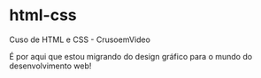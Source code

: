 # html-css
 Cuso de HTML e CSS - CrusoemVideo

 É por aqui que estou migrando do design gráfico para o mundo do desenvolvimento web!
